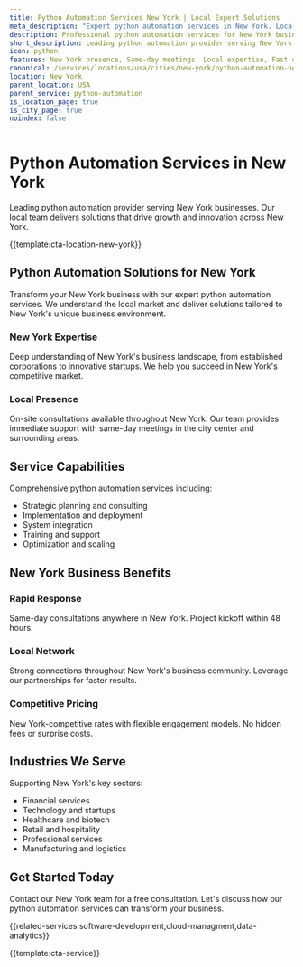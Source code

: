 ```yaml
---
title: Python Automation Services New York | Local Expert Solutions
meta_description: "Expert python automation services in New York. Local team, same-day consultations, proven results. Transform your business today."
description: Professional python automation services for New York businesses
short_description: Leading python automation provider serving New York and New York.
icon: python
features: New York presence, Same-day meetings, Local expertise, Fast deployment, Competitive rates, Proven track record
canonical: /services/locations/usa/cities/new-york/python-automation-new-york.html
location: New York
parent_location: USA
parent_service: python-automation
is_location_page: true
is_city_page: true
noindex: false
---
```


# Python Automation Services in New York

Leading python automation provider serving New York businesses. Our local team delivers solutions that drive growth and innovation across New York.

{{template:cta-location-new-york}}

## Python Automation Solutions for New York

Transform your New York business with our expert python automation services. We understand the local market and deliver solutions tailored to New York's unique business environment.

### New York Expertise

Deep understanding of New York's business landscape, from established corporations to innovative startups. We help you succeed in New York's competitive market.

### Local Presence

On-site consultations available throughout New York. Our team provides immediate support with same-day meetings in the city center and surrounding areas.

## Service Capabilities

Comprehensive python automation services including:
- Strategic planning and consulting
- Implementation and deployment
- System integration
- Training and support
- Optimization and scaling

## New York Business Benefits

### Rapid Response
Same-day consultations anywhere in New York. Project kickoff within 48 hours.

### Local Network
Strong connections throughout New York's business community. Leverage our partnerships for faster results.

### Competitive Pricing
New York-competitive rates with flexible engagement models. No hidden fees or surprise costs.

## Industries We Serve

Supporting New York's key sectors:
- Financial services
- Technology and startups
- Healthcare and biotech
- Retail and hospitality
- Professional services
- Manufacturing and logistics

## Get Started Today

Contact our New York team for a free consultation. Let's discuss how our python automation services can transform your business.

{{related-services:software-development,cloud-managment,data-analytics}}

{{template:cta-service}}
